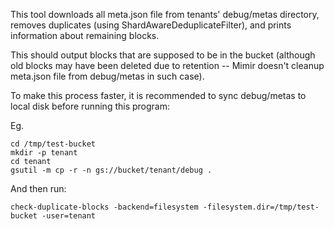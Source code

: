 This tool downloads all meta.json file from tenants' debug/metas directory, removes duplicates
(using ShardAwareDeduplicateFilter), and prints information about remaining blocks.

This should output blocks that are supposed to be in the bucket (although old blocks may have been deleted due to
retention -- Mimir doesn't cleanup meta.json file from debug/metas in such case).

To make this process faster, it is recommended to sync debug/metas to local disk before running this program:

Eg.

```
cd /tmp/test-bucket
mkdir -p tenant
cd tenant
gsutil -m cp -r -n gs://bucket/tenant/debug .
```

And then run:

```
check-duplicate-blocks -backend=filesystem -filesystem.dir=/tmp/test-bucket -user=tenant
```
